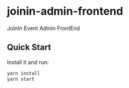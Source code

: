 # joinin-admin-frontend

JoinIn Event Admin FrontEnd 

## Quick Start

Install it and run:

```bash
yarn install
yarn start
```
